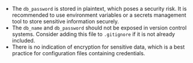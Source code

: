 - The `db_password` is stored in plaintext, which poses a security risk. It is recommended to use environment variables or a secrets management tool to store sensitive information securely.
- The `db_name` and `db_password` should not be exposed in version control systems. Consider adding this file to `.gitignore` if it is not already included.
- There is no indication of encryption for sensitive data, which is a best practice for configuration files containing credentials.